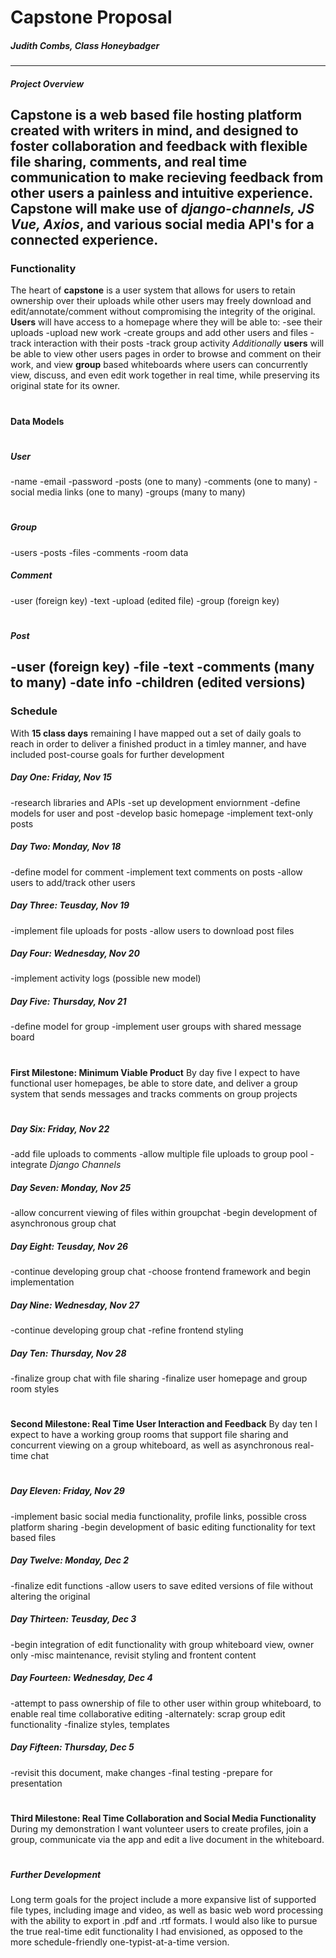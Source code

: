 # Capstone Proposal

##### Judith Combs, Class Honeybadger

---
##### Project Overview
**Capstone** is a web based file hosting platform created with writers in mind, and designed to foster collaboration and feedback with flexible file sharing, comments, and real time communication to make recieving feedback from other users a painless and intuitive experience.
**Capstone** will make use of *django-channels, JS Vue, Axios*, and various social media API's for a connected experience. 
---
### Functionality
The heart of **capstone** is a user system that allows for users to retain ownership over their uploads while other users may freely download and edit/annotate/comment without compromising the integrity of the original.
**Users** will have access to a homepage where they will be able to:
-see their uploads
-upload new work
-create groups and add other users and files
-track interaction with their posts
-track group activity
*Additionally* **users** will be able to view other users pages in order to browse and comment on their work, and view **group** based whiteboards where users can concurrently view, discuss, and even edit work together in real time, while preserving its original state for its owner.
#
#### Data Models
#
##### User
-name
-email
-password
-posts (one to many)
-comments (one to many)
-social media links (one to many)
-groups (many to many)
#
##### Group
-users
-posts
-files
-comments
-room data
##### Comment
-user (foreign key)
-text 
-upload (edited file)
-group (foreign key)
#
##### Post
-user (foreign key)
-file
-text
-comments (many to many)
-date info
-children (edited versions)
---
### Schedule
With **15 class days** remaining I have mapped out a set of daily goals to reach in order to deliver a finished product in a timley manner, and have included post-course goals for further development

##### Day One: Friday, Nov 15
-research libraries and APIs
-set up development enviornment
-define models for user and post
-develop basic homepage
-implement text-only posts
##### Day Two: Monday, Nov 18
-define model for comment
-implement text comments on posts
-allow users to add/track other users
##### Day Three: Teusday, Nov 19
-implement file uploads for posts
-allow users to download post files
##### Day Four: Wednesday, Nov 20
-implement activity logs (possible new model)
##### Day Five: Thursday, Nov 21
-define model for group
-implement user groups with shared message board
#
**First Milestone: Minimum Viable Product**
By day five I expect to have functional user homepages, be able to store date, and deliver a group system that sends messages and tracks comments on group projects
#
##### Day Six: Friday, Nov 22
-add file uploads to comments
-allow multiple file uploads to group pool
-integrate *Django Channels*
##### Day Seven: Monday, Nov 25
-allow concurrent viewing of files within groupchat
-begin development of asynchronous group chat
##### Day Eight: Teusday, Nov 26
-continue developing group chat
-choose frontend framework and begin implementation
##### Day Nine: Wednesday, Nov 27
-continue developing group chat
-refine frontend styling
##### Day Ten: Thursday, Nov 28
-finalize group chat with file sharing
-finalize user homepage and group room styles
#
**Second Milestone: Real Time User Interaction and Feedback**
By day ten I expect to have a working group rooms that support file sharing and concurrent viewing on a group whiteboard, as well as asynchronous real-time chat
#
##### Day Eleven: Friday, Nov 29
-implement basic social media functionality, profile links, possible cross platform sharing
-begin development of basic editing functionality for text based files 
##### Day Twelve: Monday, Dec 2
-finalize edit functions
-allow users to save edited versions of file without altering the original
##### Day Thirteen: Teusday, Dec 3
-begin integration of edit functionality with group whiteboard view, owner only
-misc maintenance, revisit styling and frontent content
##### Day Fourteen: Wednesday, Dec 4
-attempt to pass ownership of file to other user within group whiteboard, to enable real time collaborative editing
-alternately: scrap group edit functionality
-finalize styles, templates
##### Day Fifteen: Thursday, Dec 5
-revisit this document, make changes
-final testing
-prepare for presentation
#
**Third Milestone: Real Time Collaboration and Social Media Functionality**
During my demonstration I want volunteer users to create profiles, join a group, communicate via the app and edit a live document in the whiteboard.
#
##### Further Development
Long term goals for the project include a more expansive list of supported file types, including image and video, as well as basic web word processing with the ability to export in .pdf and .rtf formats. I would also like to pursue the true real-time edit functionality I had envisioned, as opposed to the more schedule-friendly one-typist-at-a-time version. 


